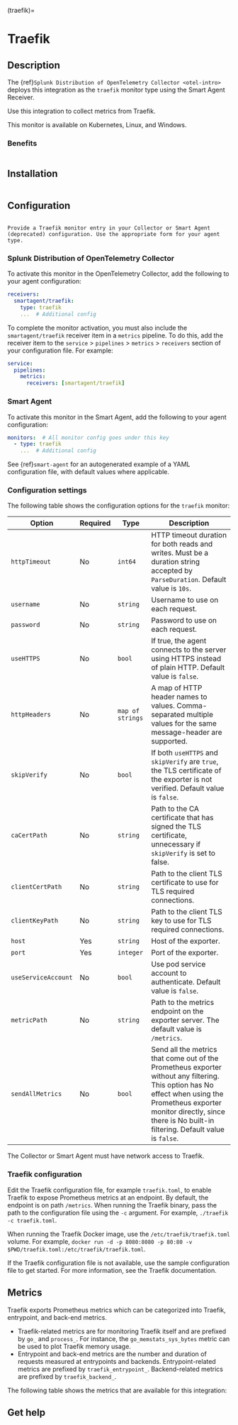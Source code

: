 (traefik)=

# Traefik
<meta name="description" content="Use this Splunk Observability Cloud integration for the Traefik monitor. See benefits, install, configuration, and metrics">

## Description

The {ref}`Splunk Distribution of OpenTelemetry Collector <otel-intro>` deploys this integration as the `traefik` monitor type using the Smart Agent Receiver.

Use this integration to collect metrics from Traefik.

This monitor is available on Kubernetes, Linux, and Windows.

### Benefits

```{include} /_includes/benefits.md
```

## Installation

```{include} /_includes/collector-installation.md
```

## Configuration

```{include} /_includes/configuration.md
```

```{note}
Provide a Traefik monitor entry in your Collector or Smart Agent (deprecated) configuration. Use the appropriate form for your agent type.
```

### Splunk Distribution of OpenTelemetry Collector

To activate this monitor in the OpenTelemetry Collector, add the following to your agent configuration:

```yaml
receivers:
  smartagent/traefik:
    type: traefik
    ...  # Additional config
```

To complete the monitor activation, you must also include the `smartagent/traefik` receiver item in a `metrics` pipeline. To do this, add the receiver item to the `service` > `pipelines` > `metrics` > `receivers` section of your configuration file. For example:

```yaml
service:
  pipelines:
    metrics:
      receivers: [smartagent/traefik]
```

### Smart Agent

To activate this monitor in the Smart Agent, add the following to your agent configuration:

```yaml
monitors:  # All monitor config goes under this key
  - type: traefik
    ...  # Additional config
```

See {ref}`smart-agent` for an autogenerated example of a YAML configuration file, with default values where applicable.

### Configuration settings

The following table shows the configuration options for the `traefik` monitor:

| Option | Required | Type | Description |
| --- | --- | --- | --- |
| `httpTimeout` | No | `int64` | HTTP timeout duration for both reads and writes. Must be a duration string accepted by `ParseDuration`. Default value is `10s`. |
| `username` | No | `string` | Username to use on each request. |
| `password` | No | `string` | Password to use on each request. |
| `useHTTPS` | No | `bool` | If true, the agent connects to the server using HTTPS instead of plain HTTP. Default value is `false`. |
| `httpHeaders` | No | `map of strings` | A map of HTTP header names to values. Comma-separated multiple values for the same message-header are supported. |
| `skipVerify` | No | `bool` | If both `useHTTPS` and `skipVerify` are `true`, the TLS certificate of the exporter is not verified. Default value is `false`. |
| `caCertPath` | No | `string` | Path to the CA certificate that has signed the TLS certificate, unnecessary if `skipVerify` is set to false. |
| `clientCertPath` | No | `string` | Path to the client TLS certificate to use for TLS required connections. |
| `clientKeyPath` | No | `string` | Path to the client TLS key to use for TLS required connections. |
| `host` | Yes | `string` | Host of the exporter. |
| `port` | Yes | `integer` | Port of the exporter. |
| `useServiceAccount` | No | `bool` | Use pod service account to authenticate. Default value is `false`. |
| `metricPath` | No | `string` | Path to the metrics endpoint on the exporter server. The default value is `/metrics`. |
| `sendAllMetrics` | No | `bool` | Send all the metrics that come out of the Prometheus exporter without any filtering. This option has No effect when using the Prometheus exporter monitor directly, since there is No built-in filtering. Default value is `false`. |
The Collector or Smart Agent must have network access to Traefik.


### Traefik configuration

Edit the Traefik configuration file, for example `traefik.toml`, to enable Traefik to expose Prometheus metrics at an endpoint. By default, the endpoint is on path `/metrics`. When running the Traefik binary, pass the path to the configuration file using the `-c` argument. For example, `./traefik -c traefik.toml`.

When running the Traefik Docker image, use the `/etc/traefik/traefik.toml` volume. For example, `docker run -d -p 8080:8080 -p 80:80 -v $PWD/traefik.toml:/etc/traefik/traefik.toml`.

If the Traefik configuration file is not available, use the sample configuration file to get started. For more information, see the Traefik documentation.

## Metrics

Traefik exports Prometheus metrics which can be categorized into Traefik, entrypoint, and back-end metrics. 

- Traefik-related metrics are for monitoring Traefik itself and are prefixed by `go_` and `process_`. For instance, the `go_memstats_sys_bytes` metric can be used to plot Traefik memory usage. 
- Entrypoint and back-end metrics are the number and duration of requests measured at entrypoints and backends. Entrypoint-related metrics are prefixed by `traefik_entrypoint_`. Backend-related metrics are prefixed by `traefik_backend_`.

The following table shows the metrics that are available for this integration:

<div class="metrics-yaml" url="https://raw.githubusercontent.com/signalfx/integrations/main/traefik/metrics.yaml"></div>

## Get help

```{include} /_includes/troubleshooting.md
```
